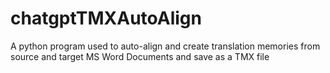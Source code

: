 # chatgptTMXAutoAlign
A python program used to auto-align and create translation memories from source and target MS Word Documents and save as a TMX file
